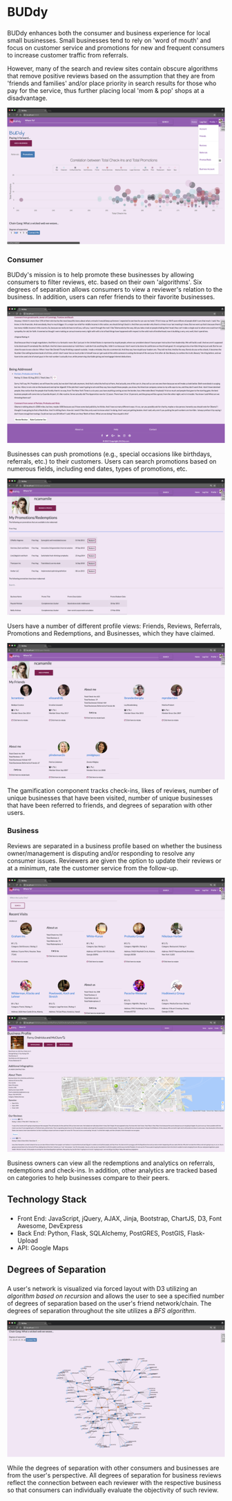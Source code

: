 # BUDdy
###

BUDdy enhances both the consumer and business experience for local small businesses. Small businesses tend to rely on 'word of mouth' and focus on customer service and promotions for new and frequent consumers to increase customer traffic from referrals.

However, many of the search and review sites contain obscure algorithms that remove positive reviews based on the assumption that they are from 'friends and families' and/or place priority in search results for those who pay for the service, thus further placing local 'mom & pop' shops at a disadvantage.

![PPR](https://github.com/nyccowgirl/project_pocket_rocket/raw/master/static/img/Homepage.png)

### Consumer

BUDdy's mission is to help promote these businesses by allowing consumers to filter reviews, etc. based on their own 'algorithms'. Six degrees of separation allows consumers to view a reviewer's relation to the business. In addition, users can refer friends to their favorite businesses.

![PPR consumer](https://github.com/nyccowgirl/project_pocket_rocket/raw/master/static/img/user_reviews.png)

Businesses can push promotions (e.g., special occasions like birthdays, referrals, etc.) to their customers. Users can search promotions based on numerous fields, including end dates, types of promotions, etc.

![PPR consumer](https://github.com/nyccowgirl/project_pocket_rocket/raw/master/static/img/promotions.png)

Users have a number of different profile views: Friends, Reviews, Referrals, Promotions and Redemptions, and Businesses, which they have claimed.

![PPR consumer](https://github.com/nyccowgirl/project_pocket_rocket/raw/master/static/img/friends.png)

The gamification component tracks check-ins, likes of reviews, number of unique businesses that have been visited, number of unique businesses that have been referred to friends, and degrees of separation with other users.

### Business

Reviews are separated in a business profile based on whether the business owner/management is disputing and/or responding to resolve any consumer issues. Reviewers are given the option to update their reviews or at a minimum, rate the customer service from the follow-up.

![PPR business](https://github.com/nyccowgirl/project_pocket_rocket/raw/master/static/img/biz_home.png)
![PPR business](https://github.com/nyccowgirl/project_pocket_rocket/raw/master/static/img/biz_profile.png)

Business owners can view all the redemptions and analytics on referrals, redemptions and check-ins. In addition, other analytics are tracked based on categories to help businesses compare to their peers.


## Technology Stack
###
* Front End: JavaScript, jQuery, AJAX, Jinja, Bootstrap, ChartJS, D3, Font Awesome, DevExpress
* Back End: Python, Flask, SQLAlchemy, PostGRES, PostGIS, Flask-Upload
* API: Google Maps

## Degrees of Separation
###
A user's network is visualized via forced layout with D3 utilizing an *algorithm based on recursion* and allows the user to see a specified number of degrees of separation based on the user's friend network/chain. The degrees of separation throughout the site utilizes a *BFS algorithm*.

![PPR](https://github.com/nyccowgirl/project_pocket_rocket/raw/master/static/img/network_graph.png)

While the degrees of separation with other consumers and businesses are from the user's perspective. All degrees of separation for business reviews reflect the connection between each reviewer with the respective business so that consumers can individually evaluate the objectivity of such review.
